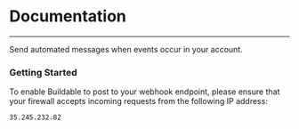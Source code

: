 # Documentation
----

Send automated messages when events occur in your account.

### Getting Started

To enable Buildable to post to your webhook endpoint, please ensure that your firewall accepts incoming requests from the following IP address:

`35.245.232.82`
